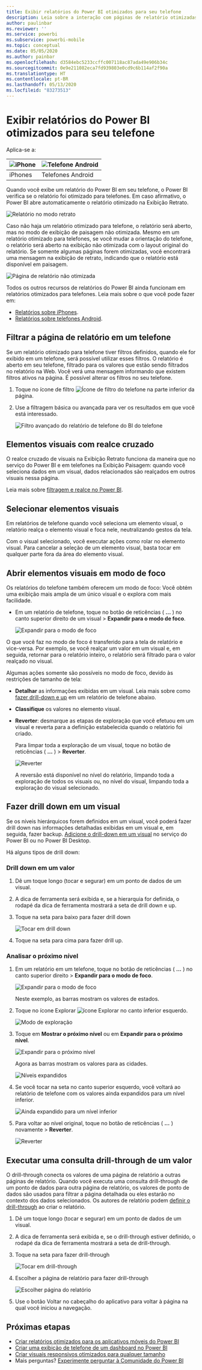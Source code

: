 ```yaml
---
title: Exibir relatórios do Power BI otimizados para seu telefone
description: Leia sobre a interação com páginas de relatório otimizadas para exibição em aplicativos do Power BI.
author: paulinbar
ms.reviewer: ''
ms.service: powerbi
ms.subservice: powerbi-mobile
ms.topic: conceptual
ms.date: 05/05/2020
ms.author: painbar
ms.openlocfilehash: d3584ebc5233ccffc007118ac87ada49e906b34c
ms.sourcegitcommit: 0e9e211082eca7fd939803e0cd9c6b114af2f90a
ms.translationtype: HT
ms.contentlocale: pt-BR
ms.lasthandoff: 05/13/2020
ms.locfileid: "83273513"
---
```

# <a name="view-power-bi-reports-optimized-for-your-phone"></a>Exibir relatórios do Power BI otimizados para seu telefone

Aplica-se a:

| ![iPhone](./media/mobile-apps-view-phone-report/ios-logo-40-px.png) | ![Telefone Android](./media/mobile-apps-view-phone-report/android-logo-40-px.png) |
|:--- |:--- |
| iPhones |Telefones Android |

Quando você exibe um relatório do Power BI em seu telefone, o Power BI verifica se o relatório foi otimizado para telefones. Em caso afirmativo, o Power BI abre automaticamente o relatório otimizado na Exibição Retrato.

![Relatório no modo retrato](./media/mobile-apps-view-phone-report/07-power-bi-phone-report-portrait.png)

Caso não haja um relatório otimizado para telefone, o relatório será aberto, mas no modo de exibição de paisagem não otimizada. Mesmo em um relatório otimizado para telefones, se você mudar a orientação do telefone, o relatório será aberto na exibição não otimizada com o layout original do relatório. Se somente algumas páginas forem otimizadas, você encontrará uma mensagem na exibição de retrato, indicando que o relatório está disponível em paisagem.

![Página de relatório não otimizada](./media/mobile-apps-view-phone-report/06-power-bi-phone-report-page-not-optimized.png)

Todos os outros recursos de relatórios do Power BI ainda funcionam em relatórios otimizados para telefones. Leia mais sobre o que você pode fazer em:

* [Relatórios sobre iPhones](mobile-reports-in-the-mobile-apps.md). 
* [Relatórios sobre telefones Android](mobile-reports-in-the-mobile-apps.md).

## <a name="filter-the-report-page-on-a-phone"></a>Filtrar a página de relatório em um telefone
Se um relatório otimizado para telefone tiver filtros definidos, quando ele for exibido em um telefone, será possível utilizar esses filtros. O relatório é aberto em seu telefone, filtrado para os valores que estão sendo filtrados no relatório na Web. Você verá uma mensagem informando que existem filtros ativos na página. É possível alterar os filtros no seu telefone.

1. Toque no ícone de filtro ![Ícone de filtro do telefone](./media/mobile-apps-view-phone-report/power-bi-phone-filter-icon.png) na parte inferior da página.

2. Use a filtragem básica ou avançada para ver os resultados em que você está interessado.
   
    ![Filtro avançado do relatório de telefone do BI do telefone](./media/mobile-apps-view-phone-report/power-bi-iphone-advanced-filter-toronto.png)

## <a name="cross-highlight-visuals"></a>Elementos visuais com realce cruzado
O realce cruzado de visuais na Exibição Retrato funciona da maneira que no serviço do Power BI e em telefones na Exibição Paisagem: quando você seleciona dados em um visual, dados relacionados são realçados em outros visuais nessa página.

Leia mais sobre [filtragem e realce no Power BI](../../create-reports/power-bi-reports-filters-and-highlighting.md).

## <a name="select-visuals"></a>Selecionar elementos visuais
Em relatórios de telefone quando você seleciona um elemento visual, o relatório realça o elemento visual e foca nele, neutralizando gestos da tela.

Com o visual selecionado, você executar ações como rolar no elemento visual. Para cancelar a seleção de um elemento visual, basta tocar em qualquer parte fora da área do elemento visual.

## <a name="open-visuals-in-focus-mode"></a>Abrir elementos visuais em modo de foco
Os relatórios do telefone também oferecem um modo de foco: Você obtém uma exibição mais ampla de um único visual e o explora com mais facilidade.

* Em um relatório de telefone, toque no botão de reticências ( **...** ) no canto superior direito de um visual > **Expandir para o modo de foco**.
  
    ![Expandir para o modo de foco](././media/mobile-apps-view-phone-report/power-bi-phone-report-focus-mode.png)

O que você faz no modo de foco é transferido para a tela de relatório e vice-versa. Por exemplo, se você realçar um valor em um visual e, em seguida, retornar para o relatório inteiro, o relatório será filtrado para o valor realçado no visual.

Algumas ações somente são possíveis no modo de foco, devido às restrições de tamanho de tela:

* **Detalhar** as informações exibidas em um visual. Leia mais sobre como [fazer drill-down e up](mobile-apps-view-phone-report.md#drill-down-in-a-visual) em um relatório de telefone abaixo.
* **Classifique** os valores no elemento visual.
* **Reverter**: desmarque as etapas de exploração que você efetuou em um visual e reverta para a definição estabelecida quando o relatório foi criado.
  
    Para limpar toda a exploração de um visual, toque no botão de reticências ( **...** ) > **Reverter**.
  
    ![Reverter](././media/mobile-apps-view-phone-report/power-bi-phone-report-revert-levels.png)
  
    A reversão está disponível no nível do relatório, limpando toda a exploração de todos os visuais ou, no nível do visual, limpando toda a exploração do visual selecionado.   

## <a name="drill-down-in-a-visual"></a>Fazer drill down em um visual
Se os níveis hierárquicos forem definidos em um visual, você poderá fazer drill down nas informações detalhadas exibidas em um visual e, em seguida, fazer backup. [Adicione o drill-down em um visual](../end-user-drill.md) no serviço do Power BI ou no Power BI Desktop.

Há alguns tipos de drill down:

### <a name="drill-down-on-a-value"></a>Drill down em um valor
1. Dê um toque longo (tocar e segurar) em um ponto de dados de um visual.
2. A dica de ferramenta será exibida e, se a hierarquia for definida, o rodapé da dica de ferramenta mostrará a seta de drill down e up.
3. Toque na seta para baixo para fazer drill down

    ![Tocar em drill down](././media/mobile-apps-view-phone-report/report-drill-down.png)
    
4. Toque na seta para cima para fazer drill up.

### <a name="drill-to-next-level"></a>Analisar o próximo nível
1. Em um relatório em um telefone, toque no botão de reticências ( **...** ) no canto superior direito > **Expandir para o modo de foco**.
   
    ![Expandir para o modo de foco](././media/mobile-apps-view-phone-report/power-bi-phone-report-focus-mode.png)
   
    Neste exemplo, as barras mostram os valores de estados.
2. Toque no ícone Explorar ![ícone Explorar](./media/mobile-apps-view-phone-report/power-bi-phone-report-explore-icon.png) no canto inferior esquerdo.
   
    ![Modo de exploração](./media/mobile-apps-view-phone-report/power-bi-phone-report-explore-mode.png)
3. Toque em **Mostrar o próximo nível** ou em **Expandir para o próximo nível**.
   
    ![Expandir para o próximo nível](./media/mobile-apps-view-phone-report/power-bi-phone-report-expand-levels.png)
   
    Agora as barras mostram os valores para as cidades.
   
    ![Níveis expandidos](./media/mobile-apps-view-phone-report/power-bi-phone-report-expanded-levels.png)
4. Se você tocar na seta no canto superior esquerdo, você voltará ao relatório de telefone com os valores ainda expandidos para um nível inferior.
   
    ![Ainda expandido para um nível inferior](./media/mobile-apps-view-phone-report/power-bi-back-to-phone-report-expanded-levels.png)
5. Para voltar ao nível original, toque no botão de reticências ( **...** ) novamente > **Reverter**.
   
    ![Reverter](././media/mobile-apps-view-phone-report/power-bi-phone-report-revert-levels.png)

## <a name="drill-through-from-a-value"></a>Executar uma consulta drill-through de um valor
O drill-through conecta os valores de uma página de relatório a outras páginas de relatório. Quando você executa uma consulta drill-through de um ponto de dados para outra página de relatório, os valores de ponto de dados são usados para filtrar a página detalhada ou eles estarão no contexto dos dados selecionados.
Os autores de relatório podem [definir o drill-through](https://docs.microsoft.com/power-bi/desktop-drillthrough) ao criar o relatório.

1. Dê um toque longo (tocar e segurar) em um ponto de dados de um visual.
2. A dica de ferramenta será exibida e, se o drill-through estiver definido, o rodapé da dica de ferramenta mostrará a seta de drill-through.
3. Toque na seta para fazer drill-through

    ![Tocar em drill-through](././media/mobile-apps-view-phone-report/report-drill-through1.png)

4. Escolher a página de relatório para fazer drill-through

    ![Escolher página do relatório](././media/mobile-apps-view-phone-report/report-drill-through2.png)

5. Use o botão Voltar no cabeçalho do aplicativo para voltar à página na qual você iniciou a navegação.


## <a name="next-steps"></a>Próximas etapas
* [Criar relatórios otimizados para os aplicativos móveis do Power BI](../../create-reports/desktop-create-phone-report.md)
* [Criar uma exibição de telefone de um dashboard no Power BI](../../create-reports/service-create-dashboard-mobile-phone-view.md)
* [Criar visuais responsivos otimizados para qualquer tamanho](../../visuals/desktop-create-responsive-visuals.md)
* Mais perguntas? [Experimente perguntar à Comunidade do Power BI](https://community.powerbi.com/)
